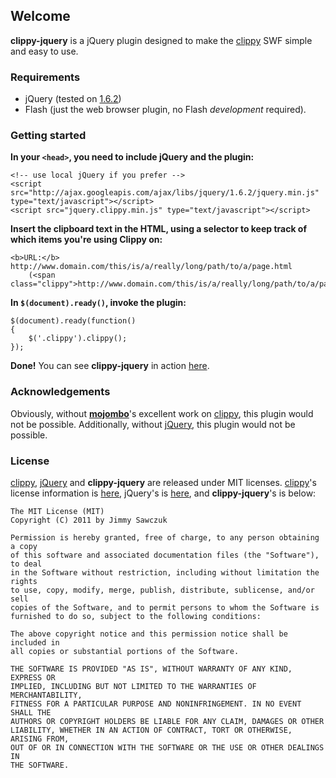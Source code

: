 ## Welcome ##

**clippy-jquery** is a jQuery plugin designed to make the [clippy][1] SWF simple and easy to use.

### Requirements ###

 * jQuery (tested on [1.6.2][2])
 * Flash (just the web browser plugin, no Flash *development* required).

### Getting started ###

**In your `<head>`, you need to include jQuery and the plugin:**
	
	<!-- use local jQuery if you prefer -->
	<script src="http://ajax.googleapis.com/ajax/libs/jquery/1.6.2/jquery.min.js" type="text/javascript"></script>
	<script src="jquery.clippy.min.js" type="text/javascript"></script>
	
**Insert the clipboard text in the HTML, using a selector to keep track of which items you're using Clippy on:**

	<b>URL:</b> http://www.domain.com/this/is/a/really/long/path/to/a/page.html 
		(<span class="clippy">http://www.domain.com/this/is/a/really/long/path/to/a/page.html</span>)

**In `$(document).ready()`, invoke the plugin:**

	$(document).ready(function()
	{
		$('.clippy').clippy();
	});
	
**Done!** You can see **clippy-jquery** in action [here][5].

### Acknowledgements ###

Obviously, without [**mojombo**][3]'s excellent work on [clippy][1], this plugin would not be possible. Additionally, without [jQuery][6], this plugin would not be possible.

### License ###

[clippy][1], [jQuery][6] and **clippy-jquery** are released under MIT licenses. [clippy][1]'s license information is [here][4], jQuery's is [here][7], and **clippy-jquery**'s is below:

	The MIT License (MIT)
	Copyright (C) 2011 by Jimmy Sawczuk

	Permission is hereby granted, free of charge, to any person obtaining a copy
	of this software and associated documentation files (the "Software"), to deal
	in the Software without restriction, including without limitation the rights
	to use, copy, modify, merge, publish, distribute, sublicense, and/or sell
	copies of the Software, and to permit persons to whom the Software is
	furnished to do so, subject to the following conditions:

	The above copyright notice and this permission notice shall be included in
	all copies or substantial portions of the Software.

	THE SOFTWARE IS PROVIDED "AS IS", WITHOUT WARRANTY OF ANY KIND, EXPRESS OR
	IMPLIED, INCLUDING BUT NOT LIMITED TO THE WARRANTIES OF MERCHANTABILITY,
	FITNESS FOR A PARTICULAR PURPOSE AND NONINFRINGEMENT. IN NO EVENT SHALL THE
	AUTHORS OR COPYRIGHT HOLDERS BE LIABLE FOR ANY CLAIM, DAMAGES OR OTHER
	LIABILITY, WHETHER IN AN ACTION OF CONTRACT, TORT OR OTHERWISE, ARISING FROM,
	OUT OF OR IN CONNECTION WITH THE SOFTWARE OR THE USE OR OTHER DEALINGS IN
	THE SOFTWARE.


  [1]: https://github.com/mojombo/clippy
  [2]: http://ajax.googleapis.com/ajax/libs/jquery/1.6.2/jquery.min.js
  [3]: https://github.com/mojombo
  [4]: https://github.com/mojombo/clippy/blob/master/LICENSE
  [5]: http://files.jimmysawczuk.com/clippy-jquery/demo/
  [6]: http://jquery.com
  [7]: http://jquery.org/license